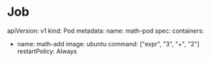 # Job
apiVersion: v1
kind: Pod
metadata:
  name: math-pod
spec:
  containers:
  - name: math-add
    image: ubuntu
    command: ["expr", "3", "+", "2"]
  restartPolicy: Always